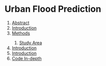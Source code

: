 # Urban Flood Prediction

<ol class="toc" role="list">
    <li>
      <a href="#Abstract">
        <span class="title">Abstract</span>
      </a>
    </li>
    <li>
      <a href="#Introduction">
        <span class="title">Introduction</span>
      </a>
    </li>
    <li>
      <a href="#Methods">
        <span class="title">Methods</span>
      </a>
    </li>
    <ol class="toc" role="list">
      <li>
        <a href="#Study Area">
          <span class="title">Study Area</span>
        </a>
      </li>
    </ol>
    <li>
      <a href="#Introduction">
        <span class="title">Introduction</span>
      </a>
    </li>
    <li>
      <a href="#Introduction">
        <span class="title">Introduction</span>
      </a>
    </li>
    <li>
      <a href="#Code In-depth">
        <span class="title">Code In-depth</span>
      </a>
    </li>
</ol>
